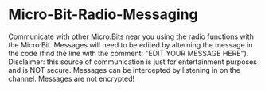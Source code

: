 # Micro-Bit-Radio-Messaging
Communicate with other Micro:Bits near you using the radio functions with the Micro:Bit. Messages will need to be edited by alterning the message in the code (find the line with the comment: "EDIT YOUR MESSAGE HERE"). Disclaimer: this source of communication is just for entertainment purposes and is NOT secure. Messages can be intercepted by listening in on the channel. Messages are not encrypted!
